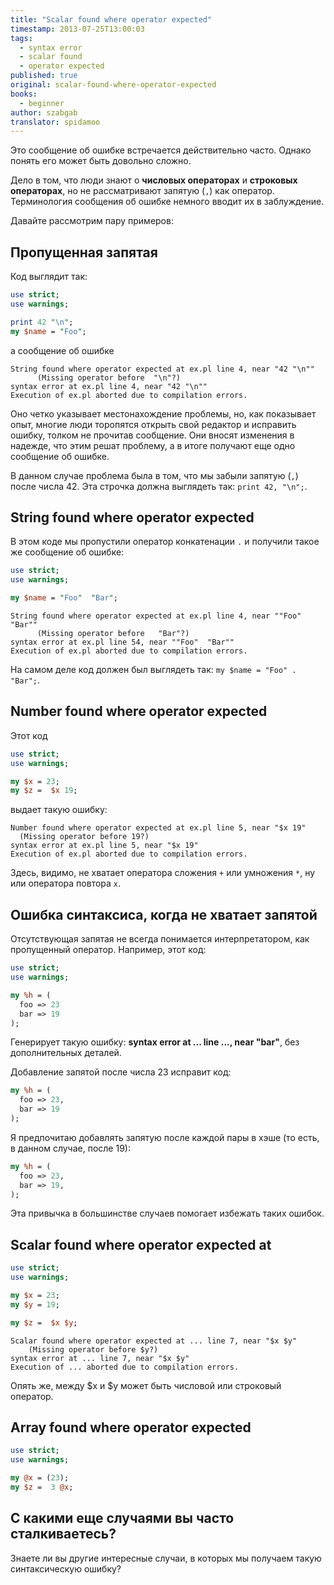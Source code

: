 ```yaml
---
title: "Scalar found where operator expected"
timestamp: 2013-07-25T13:00:03
tags:
  - syntax error
  - scalar found
  - operator expected
published: true
original: scalar-found-where-operator-expected
books:
  - beginner
author: szabgab
translator: spidamoo
---
```



Это сообщение об ошибке встречается действительно часто. Однако понять его может быть довольно
сложно.

Дело в том, что люди знают о <b>числовых операторах</b> и <b>строковых операторах</b>, но не
рассматривают запятую (`,`) как оператор. Терминология сообщения об ошибке немного вводит их
в заблуждение.

Давайте рассмотрим пару примеров:


## Пропущенная запятая

Код выглядит так:

```perl
use strict;
use warnings;

print 42 "\n";
my $name = "Foo";
```

а сообщение об ошибке

```
String found where operator expected at ex.pl line 4, near "42 "\n""
      (Missing operator before  "\n"?)
syntax error at ex.pl line 4, near "42 "\n""
Execution of ex.pl aborted due to compilation errors.
```

Оно четко указывает местонахождение проблемы, но, как показывает опыт, многие люди торопятся открыть
свой редактор и исправить ошибку, толком не прочитав сообщение. Они вносят изменения в надежде, что
этим решат проблему, а в итоге получают еще одно сообщение об ошибке.

В данном случае проблема была в том, что мы забыли запятую (`,`) после числа 42. Эта строчка
должна выглядеть так: `print 42, "\n";`.


## String found where operator expected

В этом коде мы пропустили оператор конкатенации `.` и получили такое же сообщение об ошибке:

```perl
use strict;
use warnings;

my $name = "Foo"  "Bar";
```

```
String found where operator expected at ex.pl line 4, near ""Foo"  "Bar""
      (Missing operator before   "Bar"?)
syntax error at ex.pl line 54, near ""Foo"  "Bar""
Execution of ex.pl aborted due to compilation errors.
```

На самом деле код должен был выглядеть так: `my $name = "Foo" . "Bar";`.

## Number found where operator expected

Этот код
```perl
use strict;
use warnings;

my $x = 23;
my $z =  $x 19;
```

выдает такую ошибку:

```
Number found where operator expected at ex.pl line 5, near "$x 19"
  (Missing operator before 19?)
syntax error at ex.pl line 5, near "$x 19"
Execution of ex.pl aborted due to compilation errors.
```

Здесь, видимо, не хватает оператора сложения `+` или умножения `*`, ну или оператора
повтора `x`.

## Ошибка синтаксиса, когда не хватает запятой

Отсутствующая запятая не всегда понимается интерпретатором, как пропущенный оператор. Например, этот
код:

```perl
use strict;
use warnings;

my %h = (
  foo => 23
  bar => 19
);
```

Генерирует такую ошибку: <b>syntax error at ... line ..., near "bar"</b>, без дополнительных деталей.

Добавление запятой после числа 23 исправит код:

```perl
my %h = (
  foo => 23,
  bar => 19
);
```

Я предпочитаю добавлять запятую после каждой пары в хэше (то есть, в данном случае, после 19):

```perl
my %h = (
  foo => 23,
  bar => 19,
);
```

Эта привычка в большинстве случаев помогает избежать таких ошибок.


## Scalar found where operator expected at

```perl
use strict;
use warnings;

my $x = 23;
my $y = 19;

my $z =  $x $y;
```

```
Scalar found where operator expected at ... line 7, near "$x $y"
    (Missing operator before $y?)
syntax error at ... line 7, near "$x $y"
Execution of ... aborted due to compilation errors.
```

Опять же, между $x и $y может быть числовой или строковый оператор.

## Array found where operator expected

```perl
use strict;
use warnings;

my @x = (23);
my $z =  3 @x;
```

## С какими еще случаями вы часто сталкиваетесь?

Знаете ли вы другие интересные случаи, в которых мы получаем такую синтаксическую ошибку?



